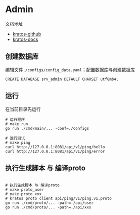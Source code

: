 # Admin

文档地址

- [kratos-github](https://github.com/go-kratos/kratos)
- [kratos-docs](https://go-kratos.dev/docs/)

## 创建数据库

编辑文件`./configs/config_data.yaml`；配置数据库与创建数据库

```shell
CREATE DATABASE srv_admin DEFAULT CHARSET utf8mb4;
```

## 运行

在当前目录先运行

```shell
# 运行程序
# make run
go run ./cmd/main/... -conf=./configs

# 运行测试
# make ping
curl http://127.0.0.1:8081/api/v1/ping/hello
curl http://127.0.0.1:8081/api/v1/ping/error
```

## 执行生成脚本 与 编译proto

```shell

# 执行生成脚本 与 编译proto
# make proto_user
# make proto_xxx
# kratos proto client api/ping/v1/ping.v1.proto
go run ./cmd/proto/... -path=./api/user
go run ./cmd/proto/... -path=./api/xxx
    
```
